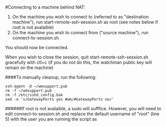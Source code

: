 #Connecting to a machine behind NAT:

1. On the machine you wish to connect to (referred to as "destination machine"), run start-remote-ssh-session.sh as root (see notes below if root is not avalaible)
2. On the machine you wish to connect from ("source machine"), run connect-to-session.sh

You should now be connected.

When you wish to close the session, quit start-remote-ssh-session.sh gracefully with ctl+c (if you do not do this, the watchman public key will remain on the machine)

####To manually cleanup, run the following:

```
ssh-agent -D ~/wmsupport.pub
rm -f ~/wmsupport.pub
rm -f /etc/sshd_config.bak
sed -e 's/GatewayPorts yes #wm/#GatewayPorts no/'
```
	
######If root is not avalaible, a sudo will sufffice.  However, you will need to edit connect-to-session.sh and replace the default username of "root" (line 5) with the user you are running the script as 
